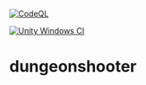 [![CodeQL](https://github.com/Patrickcob/dungeonshooter/actions/workflows/codeql.yml/badge.svg)](https://github.com/Patrickcob/dungeonshooter/actions/workflows/codeql.yml)

[![Unity Windows CI](https://github.com/Patrickcob/dungeonshooter/actions/workflows/unity-ci.yml/badge.svg)](https://github.com/Patrickcob/dungeonshooter/actions/workflows/unity-ci.yml)
# dungeonshooter
